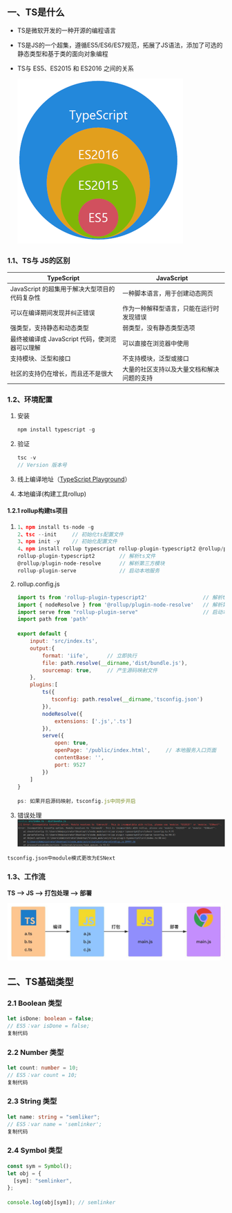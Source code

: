 ## 一、TS是什么

- TS是微软开发的一种开源的编程语言

- TS是JS的一个超集，遵循ES5/ES6/ES7规范，拓展了JS语法，添加了可选的静态类型和基于类的面向对象编程

- TS与 ES5、ES2015 和 ES2016 之间的关系

  ![](TS入门导学.assets/ts.png)

  

### 1.1、TS与 JS的区别

| TypeScript                                     | JavaScript                                 |
| ---------------------------------------------- | ------------------------------------------ |
| JavaScript 的超集用于解决大型项目的代码复杂性  | 一种脚本语言，用于创建动态网页             |
| 可以在编译期间发现并纠正错误                   | 作为一种解释型语言，只能在运行时发现错误   |
| 强类型，支持静态和动态类型                     | 弱类型，没有静态类型选项                   |
| 最终被编译成 JavaScript 代码，使浏览器可以理解 | 可以直接在浏览器中使用                     |
| 支持模块、泛型和接口                           | 不支持模块，泛型或接口                     |
| 社区的支持仍在增长，而且还不是很大             | 大量的社区支持以及大量文档和解决问题的支持 |

### 1.2、环境配置

1. 安装

   ```js
   npm install typescript -g
   ```

2. 验证

   ```js
   tsc -v
   // Version 版本号
   ```

3. 线上编译地址（[TypeScript Playground](https://typescript-play.js.org/)）

4.  本地编译(构建工具rollup)

#### 1.2.1 rollup构建ts项目

1. ```js
   1、npm install ts-node -g
   2、tsc --init 	// 初始化ts配置文件
   3、npm init -y	// 初始化配置文件
   4、npm install rollup typescript rollup-plugin-typescript2 @rollup/plugin-node-resolve rollup-plugin-serve -D		//	安装依赖
   rollup-plugin-typescript2 		// 解析ts文件
   @rollup/plugin-node-resolve		// 解析第三方模块 
   rollup-plugin-serve				// 启动本地服务
   ```

2. rollup.config.js

   ```js
   import ts from 'rollup-plugin-typescript2'                  // 解析ts创建
   import { nodeResolve } from '@rollup/plugin-node-resolve'   // 解析第三方模块插件
   import serve from "rollup-plugin-serve"                     // 启动本地服务
   import path from 'path'
   
   export default {
       input: 'src/index.ts',
       output:{
           format: 'iife',      // 立即执行
           file: path.resolve(__dirname,'dist/bundle.js'),
           sourcemap: true,     // 产生源码映射文件
       },
       plugins:[
           ts({
              tsconfig: path.resolve(__dirname,'tsconfig.json')
           }),
           nodeResolve({
               extensions: ['.js','.ts']
           }),
           serve({
               open: true,
               openPage: '/public/index.html',     // 本地服务入口页面
               contentBase: '',
               port: 9527
           })
       ]
   }
   
   ps: 如果开启源码映射，tsconfig.js中同步开启
   ```

3.  错误处理![](TS入门导学.assets/ts-bug.png)

```
tsconfig.json中module模式更改为ESNext
```

### 1.3、工作流

**TS --> JS --> 打包处理 --> 部署**

![](TS入门导学.assets\TS工作流.png)

## 二、TS基础类型

### 2.1 Boolean 类型

```typescript
let isDone: boolean = false;
// ES5：var isDone = false;
复制代码
```

### 2.2 Number 类型

```typescript
let count: number = 10;
// ES5：var count = 10;
复制代码
```

### 2.3 String 类型

```typescript
let name: string = "semliker";
// ES5：var name = 'semlinker';
复制代码
```

### 2.4 Symbol 类型

```typescript
const sym = Symbol();
let obj = {
  [sym]: "semlinker",
};

console.log(obj[sym]); // semlinker 
```

 